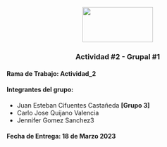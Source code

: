 
<p align="center"><img src="https://upload.wikimedia.org/wikipedia/commons/thumb/1/1e/UNAL_Logosimbolo.svg/1280px-UNAL_Logosimbolo.svg.png" width="160" height="80"></p> 
<h3 align="center">Actividad #2 - Grupal #1</h3>

<h4>Rama de Trabajo: Actividad_2</h4>

<h4>Integrantes del grupo:</h4> 
<ul>
  <li>Juan Esteban Cifuentes Castañeda <b>[Grupo 3]</b></li>
  <li>Carlo Jose Quijano Valencia</li>
  <li>Jennifer Gomez Sanchez3</li>
</ul>

<h4>Fecha de Entrega: 18 de Marzo 2023</h4> 
